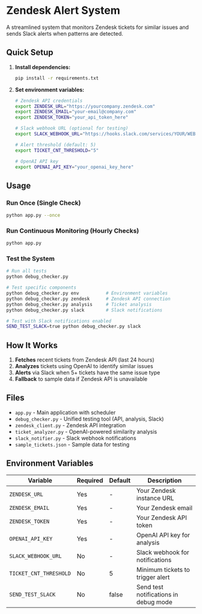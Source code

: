 # Zendesk Alert System

A streamlined system that monitors Zendesk tickets for similar issues and sends Slack alerts when patterns are detected.

## Quick Setup

1. **Install dependencies:**

   ```bash
   pip install -r requirements.txt
   ```

2. **Set environment variables:**

   ```bash
   # Zendesk API credentials
   export ZENDESK_URL="https://yourcompany.zendesk.com"
   export ZENDESK_EMAIL="your-email@company.com"
   export ZENDESK_TOKEN="your_api_token_here"

   # Slack webhook URL (optional for testing)
   export SLACK_WEBHOOK_URL="https://hooks.slack.com/services/YOUR/WEBHOOK/URL"

   # Alert threshold (default: 5)
   export TICKET_CNT_THRESHOLD="5"

   # OpenAI API key
   export OPENAI_API_KEY="your_openai_key_here"
   ```

## Usage

### Run Once (Single Check)

```bash
python app.py --once
```

### Run Continuous Monitoring (Hourly Checks)

```bash
python app.py
```

### Test the System

```bash
# Run all tests
python debug_checker.py

# Test specific components
python debug_checker.py env          # Environment variables
python debug_checker.py zendesk      # Zendesk API connection
python debug_checker.py analysis     # Ticket analysis
python debug_checker.py slack        # Slack notifications

# Test with Slack notifications enabled
SEND_TEST_SLACK=true python debug_checker.py slack
```

## How It Works

1. **Fetches** recent tickets from Zendesk API (last 24 hours)
2. **Analyzes** tickets using OpenAI to identify similar issues
3. **Alerts** via Slack when 5+ tickets have the same issue type
4. **Fallback** to sample data if Zendesk API is unavailable

## Files

- `app.py` - Main application with scheduler
- `debug_checker.py` - Unified testing tool (API, analysis, Slack)
- `zendesk_client.py` - Zendesk API integration
- `ticket_analyzer.py` - OpenAI-powered similarity analysis
- `slack_notifier.py` - Slack webhook notifications
- `sample_tickets.json` - Sample data for testing

## Environment Variables

| Variable               | Required | Default | Description                           |
| ---------------------- | -------- | ------- | ------------------------------------- |
| `ZENDESK_URL`          | Yes      | -       | Your Zendesk instance URL             |
| `ZENDESK_EMAIL`        | Yes      | -       | Your Zendesk email                    |
| `ZENDESK_TOKEN`        | Yes      | -       | Your Zendesk API token                |
| `OPENAI_API_KEY`       | Yes      | -       | OpenAI API key for analysis           |
| `SLACK_WEBHOOK_URL`    | No       | -       | Slack webhook for notifications       |
| `TICKET_CNT_THRESHOLD` | No       | 5       | Minimum tickets to trigger alert      |
| `SEND_TEST_SLACK`      | No       | false   | Send test notifications in debug mode |
